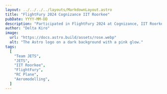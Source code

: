 ```yaml
---
layout: ../../../../layouts/MarkdownLayout.astro
title: "FlightFury 2024 Cognizance IIT Roorkee"
pubDate: YYYY-MM-DD
description: "Participated in FlightFury 2024 at Cognizance, IIT Roorkee, presenting a self-designed and built RC plane in a showcase of aeromodelling excellence."
author: "Delta Kiro"
image:
  url: "https://docs.astro.build/assets/rose.webp"
  alt: "The Astro logo on a dark background with a pink glow."
tags:
  [
    "Team JETS",
    "JETS",
    "IIT Roorkee",
    "FlightFury",
    "RC Plane",
    "Aeromodelling",
  ]
---
```

